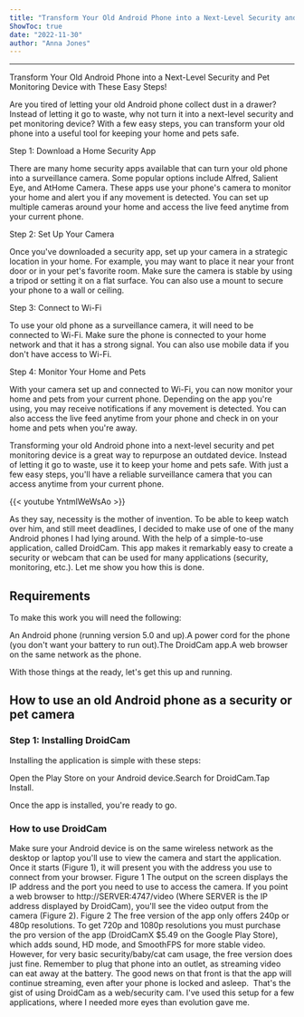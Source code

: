 ```yaml
---
title: "Transform Your Old Android Phone into a Next-Level Security and Pet Monitoring Device with These Easy Steps!"
ShowToc: true 
date: "2022-11-30"
author: "Anna Jones"
---
```

*****
Transform Your Old Android Phone into a Next-Level Security and Pet Monitoring Device with These Easy Steps!

Are you tired of letting your old Android phone collect dust in a drawer? Instead of letting it go to waste, why not turn it into a next-level security and pet monitoring device? With a few easy steps, you can transform your old phone into a useful tool for keeping your home and pets safe.

Step 1: Download a Home Security App

There are many home security apps available that can turn your old phone into a surveillance camera. Some popular options include Alfred, Salient Eye, and AtHome Camera. These apps use your phone's camera to monitor your home and alert you if any movement is detected. You can set up multiple cameras around your home and access the live feed anytime from your current phone.

Step 2: Set Up Your Camera

Once you've downloaded a security app, set up your camera in a strategic location in your home. For example, you may want to place it near your front door or in your pet's favorite room. Make sure the camera is stable by using a tripod or setting it on a flat surface. You can also use a mount to secure your phone to a wall or ceiling.

Step 3: Connect to Wi-Fi

To use your old phone as a surveillance camera, it will need to be connected to Wi-Fi. Make sure the phone is connected to your home network and that it has a strong signal. You can also use mobile data if you don't have access to Wi-Fi.

Step 4: Monitor Your Home and Pets

With your camera set up and connected to Wi-Fi, you can now monitor your home and pets from your current phone. Depending on the app you're using, you may receive notifications if any movement is detected. You can also access the live feed anytime from your phone and check in on your home and pets when you're away.

Transforming your old Android phone into a next-level security and pet monitoring device is a great way to repurpose an outdated device. Instead of letting it go to waste, use it to keep your home and pets safe. With just a few easy steps, you'll have a reliable surveillance camera that you can access anytime from your current phone.

{{< youtube YntmlWeWsAo >}} 



As they say, necessity is the mother of invention. To be able to keep watch over him, and still meet deadlines, I decided to make use of one of the many Android phones I had lying around. With the help of a simple-to-use application, called DroidCam. This app makes it remarkably easy to create a security or webcam that can be used for many applications (security, monitoring, etc.). Let me show you how this is done.

 
## Requirements


To make this work you will need the following:

 
An Android phone (running version 5.0 and up).A power cord for the phone (you don't want your battery to run out).The DroidCam app.A web browser on the same network as the phone.


With those things at the ready, let's get this up and running.

 
## How to use an old Android phone as a security or pet camera
 
### Step 1: Installing DroidCam


Installing the application is simple with these steps:

 
Open the Play Store on your Android device.Search for DroidCam.Tap Install.


Once the app is installed, you're ready to go.

 
### How to use DroidCam


Make sure your Android device is on the same wireless network as the desktop or laptop you'll use to view the camera and start the application. Once it starts (Figure 1), it will present you with the address you use to connect from your browser.
Figure 1
The output on the screen displays the IP address and the port you need to use to access the camera. If you point a web browser to http://SERVER:4747/video (Where SERVER is the IP address displayed by DroidCam), you'll see the video output from the camera (Figure 2).
Figure 2
The free version of the app only offers 240p or 480p resolutions. To get 720p and 1080p resolutions you must purchase the pro version of the app (DroidCamX $5.49 on the Google Play Store), which adds sound, HD mode, and SmoothFPS for more stable video. However, for very basic security/baby/cat cam usage, the free version does just fine.
Remember to plug that phone into an outlet, as streaming video can eat away at the battery. The good news on that front is that the app will continue streaming, even after your phone is locked and asleep. 
That's the gist of using DroidCam as a web/security cam. I've used this setup for a few applications, where I needed more eyes than evolution gave me.





